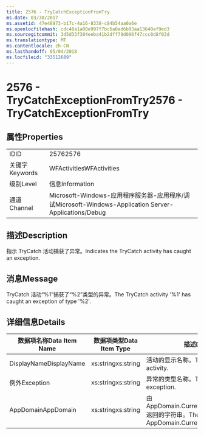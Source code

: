 ```yaml
---
title: 2576 - TryCatchExceptionFromTry
ms.date: 03/30/2017
ms.assetid: 47e48973-b17c-4a16-8338-c84b54aa0a6e
ms.openlocfilehash: cdc48a1a08e997f7bc6a0ad6b93aa13640af9ed3
ms.sourcegitcommit: 3d5d33f384eeba41b2dff79d096f47ccc8d8f03d
ms.translationtype: MT
ms.contentlocale: zh-CN
ms.lasthandoff: 05/04/2018
ms.locfileid: "33512689"
---
```

# <a name="2576---trycatchexceptionfromtry"></a><span data-ttu-id="6350e-102">2576 - TryCatchExceptionFromTry</span><span class="sxs-lookup"><span data-stu-id="6350e-102">2576 - TryCatchExceptionFromTry</span></span>
## <a name="properties"></a><span data-ttu-id="6350e-103">属性</span><span class="sxs-lookup"><span data-stu-id="6350e-103">Properties</span></span>  
  
|||  
|-|-|  
|<span data-ttu-id="6350e-104">ID</span><span class="sxs-lookup"><span data-stu-id="6350e-104">ID</span></span>|<span data-ttu-id="6350e-105">2576</span><span class="sxs-lookup"><span data-stu-id="6350e-105">2576</span></span>|  
|<span data-ttu-id="6350e-106">关键字</span><span class="sxs-lookup"><span data-stu-id="6350e-106">Keywords</span></span>|<span data-ttu-id="6350e-107">WFActivities</span><span class="sxs-lookup"><span data-stu-id="6350e-107">WFActivities</span></span>|  
|<span data-ttu-id="6350e-108">级别</span><span class="sxs-lookup"><span data-stu-id="6350e-108">Level</span></span>|<span data-ttu-id="6350e-109">信息</span><span class="sxs-lookup"><span data-stu-id="6350e-109">Information</span></span>|  
|<span data-ttu-id="6350e-110">通道</span><span class="sxs-lookup"><span data-stu-id="6350e-110">Channel</span></span>|<span data-ttu-id="6350e-111">Microsoft-Windows-应用程序服务器-应用程序/调试</span><span class="sxs-lookup"><span data-stu-id="6350e-111">Microsoft-Windows-Application Server-Applications/Debug</span></span>|  
  
## <a name="description"></a><span data-ttu-id="6350e-112">描述</span><span class="sxs-lookup"><span data-stu-id="6350e-112">Description</span></span>  
 <span data-ttu-id="6350e-113">指示 TryCatch 活动捕获了异常。</span><span class="sxs-lookup"><span data-stu-id="6350e-113">Indicates the TryCatch activity has caught an exception.</span></span>  
  
## <a name="message"></a><span data-ttu-id="6350e-114">消息</span><span class="sxs-lookup"><span data-stu-id="6350e-114">Message</span></span>  
 <span data-ttu-id="6350e-115">TryCatch 活动“%1”捕获了“%2”类型的异常。</span><span class="sxs-lookup"><span data-stu-id="6350e-115">The TryCatch activity '%1' has caught an exception of type '%2'.</span></span>  
  
## <a name="details"></a><span data-ttu-id="6350e-116">详细信息</span><span class="sxs-lookup"><span data-stu-id="6350e-116">Details</span></span>  
  
|<span data-ttu-id="6350e-117">数据项名称</span><span class="sxs-lookup"><span data-stu-id="6350e-117">Data Item Name</span></span>|<span data-ttu-id="6350e-118">数据项类型</span><span class="sxs-lookup"><span data-stu-id="6350e-118">Data Item Type</span></span>|<span data-ttu-id="6350e-119">描述</span><span class="sxs-lookup"><span data-stu-id="6350e-119">Description</span></span>|  
|--------------------|--------------------|-----------------|  
|<span data-ttu-id="6350e-120">DisplayName</span><span class="sxs-lookup"><span data-stu-id="6350e-120">DisplayName</span></span>|<span data-ttu-id="6350e-121">xs:string</span><span class="sxs-lookup"><span data-stu-id="6350e-121">xs:string</span></span>|<span data-ttu-id="6350e-122">活动的显示名称。</span><span class="sxs-lookup"><span data-stu-id="6350e-122">The display name of the activity.</span></span>|  
|<span data-ttu-id="6350e-123">例外</span><span class="sxs-lookup"><span data-stu-id="6350e-123">Exception</span></span>|<span data-ttu-id="6350e-124">xs:string</span><span class="sxs-lookup"><span data-stu-id="6350e-124">xs:string</span></span>|<span data-ttu-id="6350e-125">异常的类型名称。</span><span class="sxs-lookup"><span data-stu-id="6350e-125">The type name of the exception.</span></span>|  
|<span data-ttu-id="6350e-126">AppDomain</span><span class="sxs-lookup"><span data-stu-id="6350e-126">AppDomain</span></span>|<span data-ttu-id="6350e-127">xs:string</span><span class="sxs-lookup"><span data-stu-id="6350e-127">xs:string</span></span>|<span data-ttu-id="6350e-128">由 AppDomain.CurrentDomain.FriendlyName 返回的字符串。</span><span class="sxs-lookup"><span data-stu-id="6350e-128">The string returned by AppDomain.CurrentDomain.FriendlyName.</span></span>|
